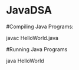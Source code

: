 # JavaDSA

#Compiling Java Programs: 

javac HelloWorld.java

#Running Java Programs

java HelloWorld

